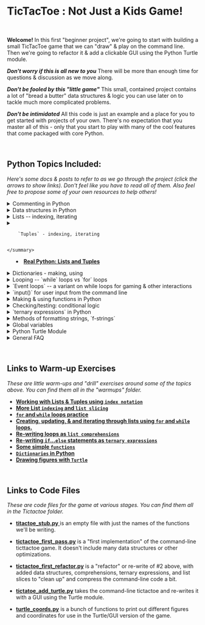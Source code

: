 #  TicTacToe :  Not Just a Kids Game!
&nbsp;

**Welcome!**  In this first "beginner project", we're going to start with building a small TicTacToe game that we can "draw" & play on the command line.  Then we're going to refactor it & add a clickable GUI using the Python Turtle module.

_**Don't worry if this is all new to you**_  There will be more than enough time for questions & discussion as we move along.

_**Don't be fooled by this "little game"**_   This small, contained project contains a lot of "bread a butter" data structures & logic you can use later on to tackle much more complicated problems.

_**Don't be intimidated**_  All this code is just an example and a place for you to get started with projects of your own.  There's no expectation that you master all of this - only that you start to play with many of the cool features that come packaged with core Python.

&nbsp;
&nbsp;


## Python Topics Included:

_Here's some docs & posts to refer to as we go through the project (click the arrows to show links).  Don't feel like you have to read all of them.  Also  feel free to propose some of your own resources to help others!_



<details>
    <summary>
      Commenting in Python
    </summary>

 *  [**Real Python:  Writing Comments, A Guide**](https://realpython.com/python-comments-guide/)


</details>
<details>
    <summary>
      Data structures in Python
    </summary>

*  [**Python 3.7 Data Structures Documentation**](https://docs.python.org/3/tutorial/datastructures.html#data-structures)


  </details>
  <details>
      <summary>
        Lists -- indexing, iterating
      </summary>

  *  [**Real Python: Lists and Tuples**](https://realpython.com/python-lists-tuples/)
  *  [**List Comprehensions Explained Visually**](https://treyhunner.com/2015/12/python-list-comprehensions-now-in-color)
  *   [**Real Python:  Comprehending Comprehensions**](https://dbader.org/blog/list-dict-set-comprehensions-in-python)


</details>
  <details>
      <summary>
	      
	      
		`Tuples` - indexing, iterating
		
		
	</summary>
	

 *   [**Real Python: Lists and Tuples**](https://realpython.com/python-lists-tuples/)


</details>
<details>
      <summary>
		Dictionaries - making, using
	</summary>
	
	
 *   [**Real Python: Dictionaries in Python**](https://realpython.com/python-dicts/)


</details>
<details>
<summary>
	Looping -- `while` loops vs `for` loops
</summary>

 *   [**Python 3.7 Looping Techniques Documentation**](https://docs.python.org/3/tutorial/datastructures.html#looping-techniques)
 *  [**Real Python:  Pythons While Loop**](https://realpython.com/python-while-loop/)
 *   [**Real Python:  Pythons For Loop**](https://realpython.com/courses/python-for-loop/)


</details>
<details>
<summary>
	`Event loops` -- a variant on while loops for gaming & other interactions
</summary>


*  [**Event Loop on Wikipedia (general definitions)**](https://en.wikipedia.org/wiki/Event_loop)
*  [**Game Programming Patters:  Game or "event" Loop**](https://gameprogrammingpatterns.com/game-loop.html)
*  [**Python 3.7 Event Loop Documentation (for asyncio)**](https://docs.python.org/3/library/asyncio-eventloop.html)

</details>
<details>
<summary>
	 `input()` for user input from the command line
</summary>


*  [**`input()` in Python3 Documentation**](https://docs.python.org/3/library/functions.html#input)

</details>
<details>
<summary>
	Making & using functions in Python
</summary>

*   [**Python 3.7 Defining Functions Documentation**](https://docs.python.org/3/tutorial/controlflow.html#defining-functions)
*   [**Pyton 3.7 Function Definitions Documentation - lower level**](https://docs.python.org/3/reference/compound_stmts.html#function-definitions)


</details>
<details>
<summary>
	 Checking/testing:  conditional logic
</summary>


*  [**Python 3.7 Control Flow Tools Documentation**](https://docs.python.org/3/tutorial/controlflow.html)
*  [**Real Python: Conditional Statements**](https://realpython.com/python-conditional-statements/)
*  [**Python-course eu:  Conditional Statements**](https://www.python-course.eu/python3_conditional_statements.php)
*  [**Python 3.7 Compound Statements Documentation**](https://docs.python.org/3/reference/compound_stmts.html)


</details>
<details>
<summary>
	 `ternary expressions` in Python
</summary>


*  [**Ternary "operator" in Python (SO)**](https://stackoverflow.com/questions/394809/does-python-have-a-ternary-conditional-operator)


</details>
<details>
<summary>
	 Methods of formatting strings, `f-strings`
</summary>


*   [**Real Python: F-Strings**](https://realpython.com/python-f-strings/)
 *  [**Real Python:  Pythons String Formatting**](https://realpython.com/python-string-formatting/)

</details>
<details>
<summary>
	Global variables
</summary>


*  [**Stack Abuse:  Local and Global Variables in Python**](https://stackabuse.com/local-and-global-variables-in-python/)
*  [**Python 3.7 Documentation on Globals**](https://docs.python.org/3/library/functions.html#globals)
*  [**Python 3.7 Documentation on Locals**](https://docs.python.org/3/library/functions.html#locals)

</details>
<details>
<summary>
	Python Turtle Module
</summary>

*   [**Python 3.7 Documentation on Turtle Graphics**](https://docs.python.org/3.3/library/turtle.html?highlight=turtle)
*   [**Cheat Sheet for Turtle (in repo)**]()

</details>
<details>
<summary>
	General FAQ
</summary>


*  [**Python 3.7 Documentation:  Programming FAQ**](https://docs.python.org/3/faq/programming.html)


</details>

&nbsp;


## Links to Warm-up Exercises

_These are little warm-ups and "drill" exercises around some of the topics above.  You can find them all in the "warmups" folder._



* [**Working with Lists & Tuples using `index notation`**]()
* [**More List `indexing` and `list slicing`**]()
* [**`for` and `while` loops practice**]()
* [**Creating, updating, & and iterating through lists using `for` and `while` loops.**]()
* [**Re-writing loops as `list comprehensions`**]()
* [**Re-writing `if`...`else` statements as `ternary expressions`**]()
* [**Some simple `functions`**]()
* [**`Dictionaries` in Python**]()
* [**Drawing figures with `Turtle`**]()


&nbsp;


## Links to Code Files

_These are code files for the game at various stages.  You can find them all in the Tictactoe folder._



* [**titactoe_stub.py** ]()  is an empty file with just the names of the functions we'll be writing.

*  [**tictactoe_first_pass.py**]()  is a "first implementation" of the command-line ticttactoe game.  It doesn't include many data structures or other optimizations.

*  [**tictactoe_first_refactor.py**]()  is a "refactor" or re-write of #2 above, with added data structures, comprehensions, ternary expressions, and list slices to "clean up" and compress the command-line code a bit.

* [**tictatoe_add_turtle.py**]()  takes the command-line tictactoe and re-writes it with a GUI using the Turtle module.

* [**turtle_coords.py**]()  is a bunch of functions to print out different figures and coordinates for use in the Turtle/GUI version of the game.
